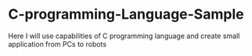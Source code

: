 # C-programming-Language-Sample
Here I will use capabilities of C programming language and create small application from PCs to robots
